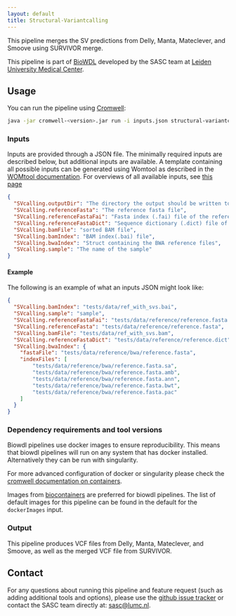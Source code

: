 ```yaml
---
layout: default
title: Structural-Variantcalling
---
```


This pipeline merges the SV predictions from Delly, Manta, Mateclever, and Smoove using SURVIVOR merge. 

This pipeline is part of [BioWDL](https://biowdl.github.io/)
developed by the SASC team at [Leiden University Medical Center](https://www.lumc.nl/).

## Usage
You can run the pipeline using
[Cromwell](http://cromwell.readthedocs.io/en/stable/):
```bash
java -jar cromwell-<version>.jar run -i inputs.json structural-variantcalling.wdl
```

### Inputs
Inputs are provided through a JSON file. The minimally required inputs are
described below, but additional inputs are available.
A template containing all possible inputs can be generated using
Womtool as described in the
[WOMtool documentation](https://cromwell.readthedocs.io/en/stable/WOMtool/).
For overviews of all available inputs, see [this page](./inputs.html)

```json
{
  "SVcalling.outputDir": "The directory the output should be written to.",
  "SVcalling.referenceFasta": "The reference fasta file",
  "SVcalling.referenceFastaFai": "Fasta index (.fai) file of the reference",
  "SVcalling.referenceFastaDict": "Sequence dictionary (.dict) file of the reference",
  "SVcalling.bamFile": "sorted BAM file",
  "SVcalling.bamIndex": "BAM index(.bai) file",
  "SVcalling.bwaIndex": "Struct containing the BWA reference files",
  "SVcalling.sample": "The name of the sample"
}
```

#### Example
The following is an example of what an inputs JSON might look like:
```json
{
  "SVcalling.bamIndex": "tests/data/ref_with_svs.bai",
  "SVcalling.sample": "sample",
  "SVcalling.referenceFastaFai": "tests/data/reference/reference.fasta.fai",
  "SVcalling.referenceFasta": "tests/data/reference/reference.fasta",
  "SVcalling.bamFile": "tests/data/ref_with_svs.bam",
  "SVcalling.referenceFastaDict": "tests/data/reference/reference.dict",
  "SVcalling.bwaIndex": {
    "fastaFile": "tests/data/reference/bwa/reference.fasta",
    "indexFiles": [
        "tests/data/reference/bwa/reference.fasta.sa",
        "tests/data/reference/bwa/reference.fasta.amb",
        "tests/data/reference/bwa/reference.fasta.ann",
        "tests/data/reference/bwa/reference.fasta.bwt",
        "tests/data/reference/bwa/reference.fasta.pac"
    ]
  }
}
```

### Dependency requirements and tool versions
Biowdl pipelines use docker images to ensure  reproducibility. This
means that biowdl pipelines will run on any system that has docker
installed. Alternatively they can be run with singularity.

For more advanced configuration of docker or singularity please check
the [cromwell documentation on containers](
https://cromwell.readthedocs.io/en/stable/tutorials/Containers/).

Images from [biocontainers](https://biocontainers.pro) are preferred for
biowdl pipelines. The list of default images for this pipeline can be
found in the default for the `dockerImages` input.

### Output
This pipeline produces VCF files from Delly, Manta, Mateclever, and Smoove, as well as the merged VCF file from SURVIVOR. 

## Contact
<p>
  <!-- Obscure e-mail address for spammers -->
For any questions about running this pipeline and feature request (such as
adding additional tools and options), please use the
<a href='https://github.com/biowdl/structural-variantcalling/issues'>github issue tracker</a>
or contact the SASC team directly at: 
<a href='&#109;&#97;&#105;&#108;&#116;&#111;&#58;&#115;&#97;&#115;&#99;&#64;&#108;&#117;&#109;&#99;&#46;&#110;&#108;'>
&#115;&#97;&#115;&#99;&#64;&#108;&#117;&#109;&#99;&#46;&#110;&#108;</a>.
</p>
